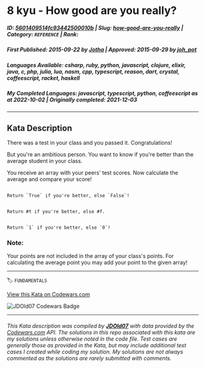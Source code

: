 # 8 kyu - How good are you really?

##### **ID**: [5601409514fc93442500010b](https://www.codewars.com/kata/5601409514fc93442500010b) | **Slug**: [how-good-are-you-really](https://www.codewars.com/kata/5601409514fc93442500010b) | **Category**: `REFERENCE` | **Rank**: <span style="color:white">8 kyu</span>

##### **First Published**: 2015-09-22 ***by*** [Jotha](https://www.codewars.com/users/Jotha) | **Approved**: 2015-09-29 ***by*** [joh_pot](https://www.codewars.com/users/joh_pot)

##### **Languages Available**: csharp, ruby, python, javascript, clojure, elixir, java, c, php, julia, lua, nasm, cpp, typescript, reason, dart, crystal, coffeescript, racket, haskell

##### **My Completed Languages**: javascript, typescript, python, coffeescript ***as at*** 2022-10-02 | **Originally completed**: 2021-12-03

---

## Kata Description


There was a test in your class and you passed it. Congratulations!</br>

But you're an ambitious person. You want to know if you're better than the average student in your class.</br>



You receive an array with your peers' test scores. Now calculate the average and compare your score!</br>



~~~if-not:nasm,racket

Return `True` if you're better, else `False`!

~~~



~~~if:racket

Return #t if you're better, else #f.

~~~



~~~if:nasm

Return `1` if you're better, else `0`!

~~~



### Note:



Your points are not included in the array of your class's points. For calculating the average point you may add your point to the given array!



---


🏷 `FUNDAMENTALS`


[View this Kata on Codewars.com](https://www.codewars.com/kata/5601409514fc93442500010b)

![](https://www.codewars.com/users/jdold07/badges/large "JDOld07 Codewars Badge")

---

###### *This Kata description was compiled by [**JDOld07**](https://tpstech.dev) with data provided by the [Codewars.com](https://www.codewars.com) API.  The solutions in this repo associated with this kata are my solutions unless otherwise noted in the code file.  Test cases are generally those as provided in the Kata, but may include additional test cases I created while coding my solution.  My solutions are not always commented as the solutions are rarely submitted with comments.*
